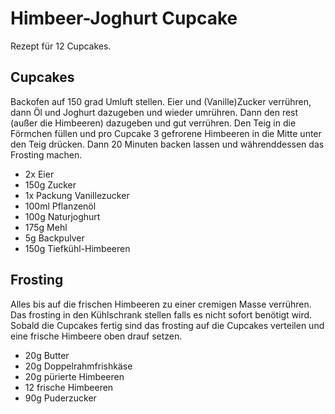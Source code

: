 # Himbeer-Joghurt Cupcake

Rezept für 12 Cupcakes.

## Cupcakes

Backofen auf 150 grad Umluft stellen. Eier und (Vanille)Zucker verrühren, dann Öl und Joghurt dazugeben und wieder umrühren. Dann den rest (außer die Himbeeren) dazugeben und gut verrühren. Den Teig in die Förmchen füllen und pro Cupcake 3 gefrorene Himbeeren in die Mitte unter den Teig drücken. Dann 20 Minuten backen lassen und währenddessen das Frosting machen.

- 2x Eier
- 150g Zucker
- 1x Packung Vanillezucker
- 100ml Pflanzenöl
- 100g Naturjoghurt
- 175g Mehl
- 5g Backpulver
- 150g Tiefkühl-Himbeeren

## Frosting

Alles bis auf die frischen Himbeeren zu einer cremigen Masse verrühren. Das frosting in den Kühlschrank stellen falls es nicht sofort benötigt wird. Sobald die Cupcakes fertig sind das frosting auf die Cupcakes verteilen und eine frische Himbeere oben drauf setzen.

- 20g Butter
- 20g Doppelrahmfrishkäse
- 20g pürierte Himbeeren
- 12 frische Himbeeren
- 90g Puderzucker
